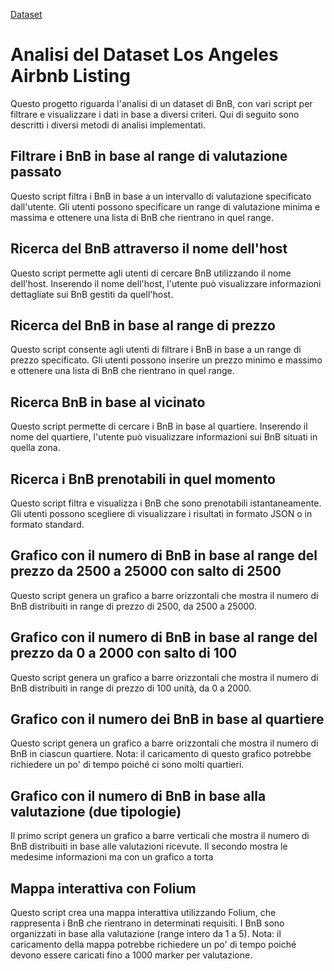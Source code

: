 [Dataset](https://www.kaggle.com/datasets/oscarbatiz/los-angeles-airbnb-listings)
# Analisi del Dataset Los Angeles Airbnb Listing
Questo progetto riguarda l'analisi di un dataset di BnB, con vari script per filtrare e visualizzare i dati in base a diversi criteri. Qui di seguito sono descritti i diversi metodi di analisi implementati.

## Filtrare i BnB in base al range di valutazione passato
Questo script filtra i BnB in base a un intervallo di valutazione specificato dall'utente. Gli utenti possono specificare un range di valutazione minima e massima e ottenere una lista di BnB che rientrano in quel range.

## Ricerca del BnB attraverso il nome dell'host
Questo script permette agli utenti di cercare BnB utilizzando il nome dell'host. Inserendo il nome dell'host, l'utente può visualizzare informazioni dettagliate sui BnB gestiti da quell'host.

## Ricerca del BnB in base al range di prezzo
Questo script consente agli utenti di filtrare i BnB in base a un range di prezzo specificato. Gli utenti possono inserire un prezzo minimo e massimo e ottenere una lista di BnB che rientrano in quel range.

## Ricerca BnB in base al vicinato
Questo script permette di cercare i BnB in base al quartiere. Inserendo il nome del quartiere, l'utente può visualizzare informazioni sui BnB situati in quella zona.

## Ricerca i BnB prenotabili in quel momento
Questo script filtra e visualizza i BnB che sono prenotabili istantaneamente. Gli utenti possono scegliere di visualizzare i risultati in formato JSON o in formato standard.

## Grafico con il numero di BnB in base al range del prezzo da 2500 a 25000 con salto di 2500
Questo script genera un grafico a barre orizzontali che mostra il numero di BnB distribuiti in range di prezzo di 2500, da 2500 a 25000.

## Grafico con il numero di BnB in base al range del prezzo da 0 a 2000 con salto di 100
Questo script genera un grafico a barre orizzontali che mostra il numero di BnB distribuiti in range di prezzo di 100 unità, da 0 a 2000.

## Grafico con il numero dei BnB in base al quartiere
Questo script genera un grafico a barre orizzontali che mostra il numero di BnB in ciascun quartiere. Nota: il caricamento di questo grafico potrebbe richiedere un po' di tempo poiché ci sono molti quartieri.

## Grafico con il numero di BnB in base alla valutazione (due tipologie)
Il primo script genera un grafico a barre verticali che mostra il numero di BnB distribuiti in base alle valutazioni ricevute.
Il secondo mostra le medesime informazioni ma con un grafico a torta

## Mappa interattiva con Folium
Questo script crea una mappa interattiva utilizzando Folium, che rappresenta i BnB che rientrano in determinati requisiti. I BnB sono organizzati in base alla valutazione (range intero da 1 a 5). Nota: il caricamento della mappa potrebbe richiedere un po' di tempo poiché devono essere caricati fino a 1000 marker per valutazione.
